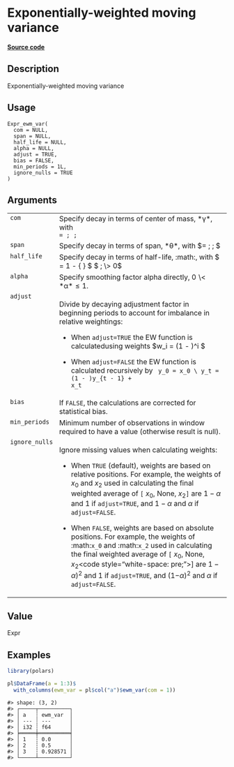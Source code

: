 
# Exponentially-weighted moving variance

[**Source code**](https://github.com/pola-rs/r-polars/tree/main/R/expr__expr.R#L3114)

## Description

Exponentially-weighted moving variance

## Usage

<pre><code class='language-R'>Expr_ewm_var(
  com = NULL,
  span = NULL,
  half_life = NULL,
  alpha = NULL,
  adjust = TRUE,
  bias = FALSE,
  min_periods = 1L,
  ignore_nulls = TRUE
)
</code></pre>

## Arguments

<table>
<tr>
<td style="white-space: nowrap; font-family: monospace; vertical-align: top">
<code id="Expr_ewm_var_:_com">com</code>
</td>
<td>
Specify decay in terms of center of mass, *γ*, with <code class="reqn">
= ; ; </code>
</td>
</tr>
<tr>
<td style="white-space: nowrap; font-family: monospace; vertical-align: top">
<code id="Expr_ewm_var_:_span">span</code>
</td>
<td>
Specify decay in terms of span, *θ*, with $= ; ; $
</td>
</tr>
<tr>
<td style="white-space: nowrap; font-family: monospace; vertical-align: top">
<code id="Expr_ewm_var_:_half_life">half_life</code>
</td>
<td>
Specify decay in terms of half-life,
:math:<code style="white-space: pre;"></code>, with $ = 1 - { } $ $ ; \>
0$
</td>
</tr>
<tr>
<td style="white-space: nowrap; font-family: monospace; vertical-align: top">
<code id="Expr_ewm_var_:_alpha">alpha</code>
</td>
<td>
Specify smoothing factor alpha directly, 0 \< *α* ≤ 1.
</td>
</tr>
<tr>
<td style="white-space: nowrap; font-family: monospace; vertical-align: top">
<code id="Expr_ewm_var_:_adjust">adjust</code>
</td>
<td>

Divide by decaying adjustment factor in beginning periods to account for
imbalance in relative weightings:

<ul>
<li>

When <code>adjust=TRUE</code> the EW function is calculatedusing weights
$w_i = (1 - )^i $

</li>
<li>

When <code>adjust=FALSE</code> the EW function is calculated recursively
by <code class="reqn"> y_0 = x_0 \\ y_t = (1 - )y\_{t - 1} + x_t </code>

</li>
</ul>
</td>
</tr>
<tr>
<td style="white-space: nowrap; font-family: monospace; vertical-align: top">
<code id="Expr_ewm_var_:_bias">bias</code>
</td>
<td>
If <code>FALSE</code>, the calculations are corrected for statistical
bias.
</td>
</tr>
<tr>
<td style="white-space: nowrap; font-family: monospace; vertical-align: top">
<code id="Expr_ewm_var_:_min_periods">min_periods</code>
</td>
<td>
Minimum number of observations in window required to have a value
(otherwise result is null).
</td>
</tr>
<tr>
<td style="white-space: nowrap; font-family: monospace; vertical-align: top">
<code id="Expr_ewm_var_:_ignore_nulls">ignore_nulls</code>
</td>
<td>

Ignore missing values when calculating weights:

<ul>
<li>

When <code>TRUE</code> (default), weights are based on relative
positions. For example, the weights of *x*<sub>0</sub> and
*x*<sub>2</sub> used in calculating the final weighted average of
<code>\[</code> *x*<sub>0</sub>, None,
*x*<sub>2</sub><code style="white-space: pre;">\]</code> are 1 − *α* and
1 if <code>adjust=TRUE</code>, and 1 − *α* and *α* if
<code>adjust=FALSE</code>.

</li>
<li>

When <code>FALSE</code>, weights are based on absolute positions. For
example, the weights of :math:<code>x_0</code> and
:math:<code>x_2</code> used in calculating the final weighted average of
<code>\[</code> *x*<sub>0</sub>, None, *x*<sub>2</sub>\<code
style=“white-space: pre;”\>\]</code> are 1 − *α*)<sup>2</sup> and 1 if
<code>adjust=TRUE</code>, and (1−*α*)<sup>2</sup> and *α* if
<code>adjust=FALSE</code>.

</li>
</ul>
</td>
</tr>
</table>

## Value

Expr

## Examples

``` r
library(polars)

pl$DataFrame(a = 1:3)$
  with_columns(ewm_var = pl$col("a")$ewm_var(com = 1))
```

    #> shape: (3, 2)
    #> ┌─────┬──────────┐
    #> │ a   ┆ ewm_var  │
    #> │ --- ┆ ---      │
    #> │ i32 ┆ f64      │
    #> ╞═════╪══════════╡
    #> │ 1   ┆ 0.0      │
    #> │ 2   ┆ 0.5      │
    #> │ 3   ┆ 0.928571 │
    #> └─────┴──────────┘
